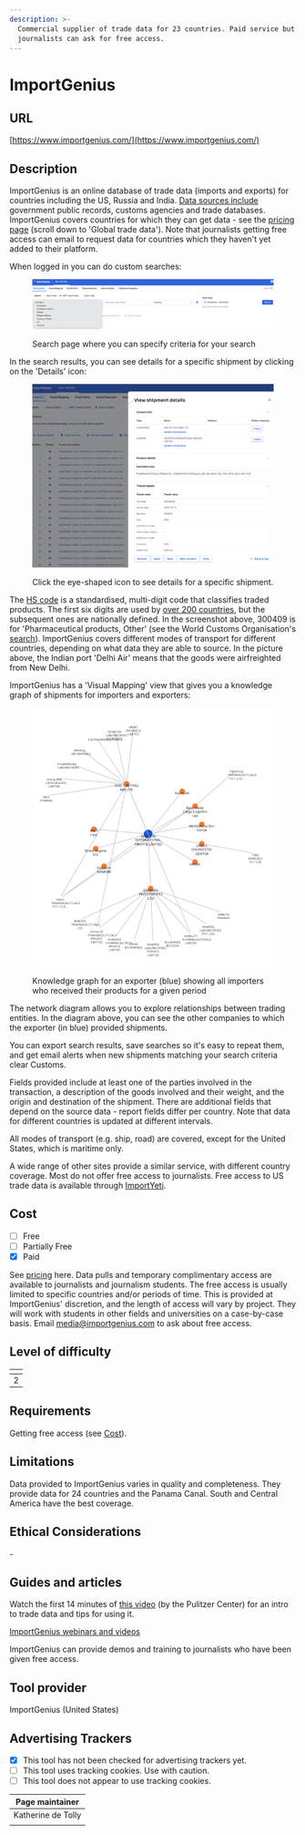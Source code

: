```yaml
---
description: >-
  Commercial supplier of trade data for 23 countries. Paid service but
  journalists can ask for free access.
---
```


# ImportGenius

## URL

[https://www.importgenius.com/](https://www.importgenius.com/)

## Description

ImportGenius is an online database of trade data (imports and exports) for countries including the US, Russia and India. [Data sources include](https://www.importgenius.com/how-it-works) government public records, customs agencies and trade databases. ImportGenius covers countries for which they can get data - see the [pricing page](https://www.importgenius.com/pricing) (scroll down to 'Global trade data'). Note that journalists getting free access can email to request data for countries which they haven't yet added to their platform.&#x20;

When logged in you can do custom searches:

<figure><img src=".gitbook/assets/Screenshot 2025-08-26 at 10.39.48.png" alt=""><figcaption><p>Search page where you can specify criteria for your search</p></figcaption></figure>

In the search results, you can see details for a specific shipment by clicking on the 'Details' icon:

<figure><img src=".gitbook/assets/Screenshot 2025-08-26 at 11.24.15.png" alt=""><figcaption><p>Click the eye-shaped  icon to see details for a specific shipment. </p></figcaption></figure>

The [HS code](https://www.wcoomd.org/en/topics/nomenclature/overview/what-is-the-harmonized-system.aspx) is a standardised, multi-digit code that classifies traded products. The first six digits are used by [over 200 countries](https://www.maersk.com/logistics-explained/shipping-documentation/2023/08/27/what-are-hs-codes), but the subsequent ones are nationally defined. In the screenshot above, 300409 is for 'Pharmaceutical products, Other' (see the World Customs Organisation's [search](https://www.wcotradetools.org/en/harmonized-system)). ImportGenius covers different modes of transport for different countries, depending on what data they are able to source. In the picture above, the Indian port 'Delhi Air' means that the goods were airfreighted from New Delhi.

ImportGenius has a 'Visual Mapping' view that gives you a knowledge graph of shipments for importers and exporters:

<figure><img src=".gitbook/assets/Screenshot 2025-08-27 at 08.57.54.png" alt=""><figcaption><p>Knowledge graph for an exporter (blue) showing all importers who received their products for a given period</p></figcaption></figure>

The network diagram allows you to explore relationships between trading entities. In the diagram above, you can see the other companies to which the exporter (in blue) provided shipments.

You can export search results, save searches so it's easy to repeat them, and get email alerts when new shipments matching your search criteria clear Customs.

Fields provided include at least one of the parties involved in the transaction, a description of the goods involved and their weight, and the origin and destination of the shipment. There are additional fields that depend on the source data - report fields differ per country. Note that data for different countries is updated at different intervals.

All modes of transport (e.g. ship, road) are covered, except for the United States, which is maritime only.

A wide range of other sites provide a similar service, with  different country coverage. Most do not offer free access to journalists. Free access to US trade data is available through [ImportYeti](https://bellingcat.gitbook.io/toolkit/more/all-tools/importyeti).

## Cost

* [ ] Free
* [ ] Partially Free
* [x] Paid

See [pricing](https://www.importgenius.com/pricing) here. Data pulls and temporary complimentary access are available to journalists and journalism students. The free access is usually limited to specific countries and/or periods of time. This is provided at ImportGenius' discretion, and the length of access will vary by project. They will work with students in other fields and universities on a case-by-case basis. Email media@importgenius.com to ask about free access.

## Level of difficulty

<table><thead><tr><th data-type="rating" data-max="5"></th></tr></thead><tbody><tr><td>2</td></tr></tbody></table>

## Requirements

Getting free access (see [Cost](./#cost)).

## Limitations

Data provided to ImportGenius varies in quality and completeness. They provide data for 24 countries and the Panama Canal. South and Central America have the best coverage.

## Ethical Considerations

\-

## Guides and articles

Watch the first 14 minutes of [this video](https://youtu.be/-j-T3PCcLNg?feature=shared) (by the Pulitzer Center) for an intro to trade data and tips for using it.

[ImportGenius webinars and videos](https://www.importgenius.com/webinars)

ImportGenius can provide demos and training to journalists who have been given free access.

## Tool provider

ImportGenius (United States)

## Advertising Trackers

* [x] This tool has not been checked for advertising trackers yet.
* [ ] This tool uses tracking cookies. Use with caution.
* [ ] This tool does not appear to use tracking cookies.

| Page maintainer    |
| ------------------ |
| Katherine de Tolly |
|                    |
